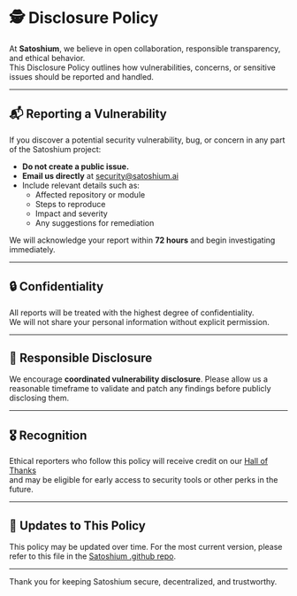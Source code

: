 
# 🕵️ Disclosure Policy

At **Satoshium**, we believe in open collaboration, responsible transparency, and ethical behavior.  
This Disclosure Policy outlines how vulnerabilities, concerns, or sensitive issues should be reported and handled.

---

## 📬 Reporting a Vulnerability

If you discover a potential security vulnerability, bug, or concern in any part of the Satoshium project:

- **Do not create a public issue.**
- **Email us directly** at [security@satoshium.ai](mailto:security@satoshium.ai)
- Include relevant details such as:
  - Affected repository or module
  - Steps to reproduce
  - Impact and severity
  - Any suggestions for remediation

We will acknowledge your report within **72 hours** and begin investigating immediately.

---

## 🔒 Confidentiality

All reports will be treated with the highest degree of confidentiality.  
We will not share your personal information without explicit permission.

---

## 🧩 Responsible Disclosure

We encourage **coordinated vulnerability disclosure**. Please allow us a reasonable timeframe to validate and patch any findings before publicly disclosing them.

---

## 🎖️ Recognition

Ethical reporters who follow this policy will receive credit on our [Hall of Thanks](https://github.com/satoshiumai/.github/blob/main/recognition.md)  
and may be eligible for early access to security tools or other perks in the future.

---

## 🔁 Updates to This Policy

This policy may be updated over time. For the most current version, please refer to this file in the [Satoshium .github repo](https://github.com/satoshiumai/.github).

---

Thank you for keeping Satoshium secure, decentralized, and trustworthy.
